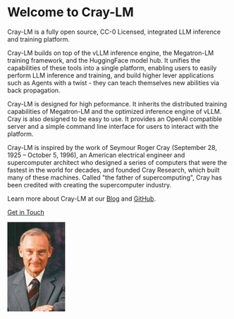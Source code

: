 # Welcome to Cray-LM

Cray-LM is a fully open source, CC-0 Licensed, integrated LLM inference and training platform.

Cray-LM builds on top of the vLLM inference engine, the Megatron-LM training framework, and the HuggingFace model hub. It unifies the capabilities of these tools into a single platform, enabling users to easily perform LLM inference and training, and build higher lever applications such as Agents with a twist - they can teach themselves new abilities via back propagation.

Cray-LM is designed for high peformance. It inherits the distributed training capabilities of Megatron-LM and the optimized inference engine of vLLM. Cray is also designed to be easy to use. It provides an OpenAI compatible server and a simple command line interface for users to interact with the platform.

Cray-LM is inspired by the work of Seymour Roger Cray (September 28, 1925 – October 5, 1996), an American electrical engineer and supercomputer architect who designed a series of computers that were the fastest in the world for decades, and founded Cray Research, which built many of these machines. Called "the father of supercomputing", Cray has been credited with creating the supercomputer industry.

Learn more about Cray-LM at our [Blog](https://blog.cray-lm.com) and [GitHub](https://github.com/cray-lm/cray-lm).

[Get in Touch](https://forms.gle/tk6LFVrTQDSQp8L69)

![Cray](assets/cray.jpeg)


